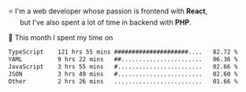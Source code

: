 ⭐ I'm a web developer whose passion is frontend with <b>React</b>,<br/>
&nbsp; &nbsp; &nbsp; but I've also spent a lot of time in backend with <b>PHP</b>.

📅 This month I spent my time on

<!--START_SECTION:waka-->

```txt
TypeScript    121 hrs 55 mins #####################....   82.72 %
YAML          9 hrs 22 mins   ##.......................   06.36 %
JavaScript    3 hrs 55 mins   #........................   02.66 %
JSON          3 hrs 49 mins   #........................   02.60 %
Other         2 hrs 26 mins   .........................   01.66 %
```

<!--END_SECTION:waka-->
